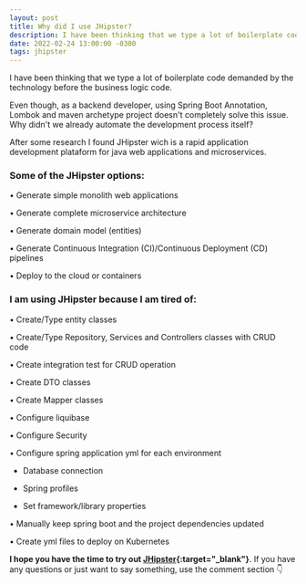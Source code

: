 ```yaml
---
layout: post
title: Why did I use JHipster?
description: I have been thinking that we type a lot of boilerplate code demanded by the technology before the business logic code.
date: 2022-02-24 13:00:00 -0300
tags: jhipster
---
```


I have been thinking that we type a lot of boilerplate code demanded by the technology before the business logic code.

Even though, as a backend developer, using Spring Boot Annotation, Lombok and maven archetype project doesn't completely solve this issue. Why didn't we already automate the development process itself?

After some research I found JHipster wich is a rapid application development plataform for java web applications and microservices.

### Some of the JHipster options:

• Generate simple monolith web applications

• Generate complete microservice architecture

• Generate domain model (entities)

• Generate Continuous Integration (CI)/Continuous Deployment (CD) pipelines

• Deploy to the cloud or containers

### I am using JHipster because I am tired of:

• Create/Type entity classes

• Create/Type Repository, Services and Controllers classes with CRUD code

• Create integration test for CRUD operation 

• Create DTO classes

• Create Mapper classes

• Configure liquibase

• Configure Security

• Configure spring application yml for each environment
 
  * Database connection 

  * Spring profiles

  * Set framework/library properties

• Manually keep spring boot and the project dependencies updated

• Create yml files to deploy on Kubernetes

**I hope you have the time to try out [JHipster](https://www.jhipster.tech/){:target="_blank"}**. If you have any questions or just want to say something, use the comment section 👇
